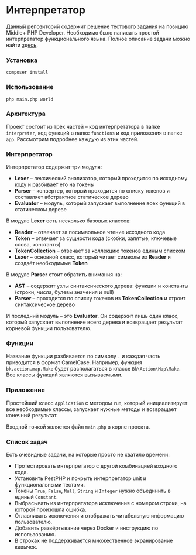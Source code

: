 # Интерпретатор

Данный репозиторий содержит решение тестового задания на позицию Middle+ PHP Developer. Необходимо было написать простой
интерпретатор функционального языка. Полное описание задачи можно
найти [здесь](docs/task.md).

### Установка

```
composer install
```

### Использование

```
php main.php world
```

### Архитектура

Проект состоит из трёх частей – код интерпретатора в папке `interpreter`, код функций в папке `functions` и код
приложения в папке `app`. Рассмотрим подробнее каждую из этих частей.

### Интерпретатор

Интерпретатор содержит три модуля:

* **Lexer** – лексический анализатор, который проходится по исходному коду и разбивает его на токены
* **Parser** – конвертер, который проходится по списку токенов и составляет абстрактное статическое дерево
* **Evaluator** – модуль, который запускает выполнение всех функций в статическом дереве

В модуле **Lexer** есть несколько базовых классов:

* **Reader** – отвечает за посимвольное чтение исходного кода
* **Token** – отвечает за сущности кода (скобки, запятые, ключевые слова, константы)
* **TokenCollection** – отвечает за коллекцию токенов единым списком
* **Lexer** – основной класс, который читает символы из **Reader** и создаёт необходимые **Token**

В модуле **Parser** стоит обратить внимания на:

* **AST** – содержит узлы синтаксического дерева: функции и константы (строки, числа, булевы значения и null)
* **Parser** – проходится по списку токенов из **TokenCollection** и строит синтаксическое дерево

И последний модуль – это **Evaluator**. Он содержит лишь один класс, который запускает выполнение всего
дерева и возвращает результат корневой функции пользователю.

### Функции

Название функции разбивается по символу `.` и каждая часть приводится в формат CamelCase. Например, функция
`bk.action.map.Make` будет располагаться в классе `Bk\Action\Map\Make`. Все классы функций являются вызываемыми.

### Приложение

Простейший класс `Application` с методом `run`, который инициализирует все необходимые классы, запускает нужные методы и
возвращает конечный результат.

Входной точкой является файл `main.php` в корне проекта.

### Список задач

Есть очевидные задачи, на которые просто не хватило времени:

- Протестировать интерпретатор с другой комбинацией входного кода.
- Установить PestPHP и покрыть интерпретатор unit и функциональными тестами.
- Токены `True`, `False`, `Null`, `String` и `Integer` нужно объединить в единый `Constant`.
- Выбрасывать из интерпретатора исключения с номером строки, на которой произошла ошибка.
- Отлавливать исключения и отображать читабельную информацию пользователю.
- Добавить развёртывание через Docker и инструкцию по использованию.
- В строках не поддерживается множественное экранирование кавычек.